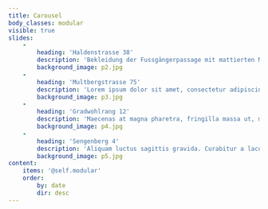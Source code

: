 ```yaml
---
title: Carousel
body_classes: modular
visible: true
slides:
    -
        heading: 'Haldenstrasse 38'
        description: 'Bekleidung der Fussgängerpassage mit mattierten Messingblechen. Gestanzt und geformt zu Paneelen, Tür- und Nieschenbekleidung. Sichtbare Befestigung mittels Messingschrauben.'
        background_image: p2.jpg
    -
        heading: 'Multbergstrasse 75'
        description: 'Lorem ipsum dolor sit amet, consectetur adipiscing elit. Morbi convallis eros turpis, ut imperdiet diam tempor non.'
        background_image: p3.jpg
    -
        heading: 'Gradwohlrang 12'
        description: 'Maecenas at magna pharetra, fringilla massa ut, mattis dolor. Nam vestibulum, neque quis blandit dapibus, dui erat tristique nunc, maximus posuere erat eros semper sapien.'
        background_image: p4.jpg
    -
        heading: 'Sengenberg 4'
        description: 'Aliquam luctus sagittis gravida. Curabitur a lacus blandit, cursus lorem sit amet, vehicula mauris. Quisque pulvinar cursus bibendum. '
        background_image: p5.jpg
content:
    items: '@self.modular'
    order:
        by: date
        dir: desc
---
```



